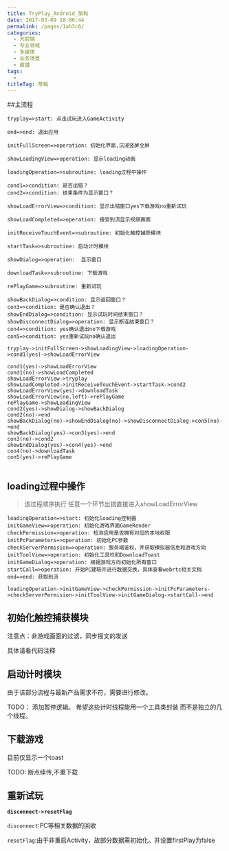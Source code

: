 ```yaml
---
title: TryPlay_Android_架构
date: 2017-03-09 18:06:44
permalink: /pages/1ab3c6/
categories: 
  - 大前端
  - 专业领域
  - 多媒体
  - 业务场景
  - 直播
tags: 
  - 
titleTag: 草稿
---
```



##主流程

```flow
tryplay=>start: 点击试玩进入GameActivity

end=>end: 退出应用

initFullScreen=>operation: 初始化界面,沉浸竖屏全屏

showLoadingView=>operation: 显示loading动画

loadingOperation=>subroutine: loading过程中操作

cond1=>condition: 是否出错？
cond2=>condition: 结束条件为显示窗口？

showLoadErrorView=>condition: 显示出错窗口yes下载游戏no重新试玩

showLoadCompleted=>operation: 接受到流显示视频画面

initReceiveTouchEvent=>subroutine: 初始化触控捕获模块

startTask=>subroutine: 启动计时模块

showDialog=>operation:  显示窗口

downloadTask=>subroutine: 下载游戏

rePlayGame=>subroutine: 重新试玩

showBackDialog=>condition: 显示返回窗口？
con3=>condition: 是否确认退出？
showEndDialog=>condition: 显示试玩时间结束窗口？
showDisconnectDialog=>operation: 显示断连结束窗口？
con4=>condition: yes确认退出no下载游戏
con5=>condition: yes重新试玩no确认退出

tryplay->initFullScreen->showLoadingView->loadingOperation->cond1(yes)->showLoadErrorView

cond1(yes)->showLoadErrorView
cond1(no)->showLoadCompleted
showLoadErrorView->tryplay
showLoadCompleted->initReceiveTouchEvent->startTask->cond2
showLoadErrorView(yes)->downloadTask
showLoadErrorView(no,left)->rePlayGame
rePlayGame->showLoadingView
cond2(yes)->showDialog->showBackDialog
cond2(no)->end
showBackDialog(no)->showEndDialog(no)->showDisconnectDialog->con5(no)->end
showBackDialog(yes)->con3(yes)->end
con3(no)->cond2
showEndDialog(yes)->con4(yes)->end
con4(no)->downloadTask
con5(yes)->rePlayGame


```

## loading过程中操作 

> 该过程顺序执行 任意一个环节出错直接进入showLoadErrorView

```flow
loadingOperation=>start: 初始化loading控制器
initGameView=>operation: 初始化游戏界面GameRender
checkPermission=>operation: 检测应用是否拥有对应的本地权限
initPcParameters=>operation: 初始化PC参数
checkServerPermision=>operation: 服务端鉴权，并获取模拟器信息和游戏方向
initToolView=>operation: 初始化工具栏和DownloadToast
initGameDialog=>operation: 根据游戏方向初始化所有窗口
startCall=>operation: 开始PC建联并进行数据交换，具体查看webrtc相关文档
end=>end: 获取到流

loadingOperation->initGameView->checkPermission->initPcParameters->checkServerPermision->initToolView->initGameDialog->startCall->end
```

## 初始化触控捕获模块

注意点：非游戏画面的过滤，同步报文的发送

具体请看代码注释


## 启动计时模块

由于该部分流程与最新产品需求不符，需要进行修改。

TODO：
添加暂停逻辑。
希望这些计时线程能用一个工具类封装 而不是独立的几个线程。


## 下载游戏

目前仅显示一个toast

TODO:
断点续传,不重下载

## 重新试玩

**`disconnect->resetFlag`**

`disconnect`:PC等相关数据的回收

`resetFlag`:由于非重启Activity，故部分数据需初始化。并设置firstPlay为false